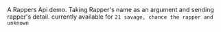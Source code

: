 A Rappers Api demo. Taking Rapper's name as an argument and sending rapper's detail.
currently available for ```21 savage, chance the rapper and unknown```
